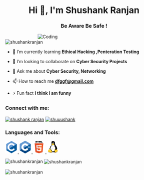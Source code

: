 <h1 align="center">Hi 👋, I'm Shushank Ranjan</h1>
<h3 align="center">Be Aware Be Safe !</h3>
<img align="right" alt="Coding" width="400" src="https://media.tenor.com/rePDfDWO3XoAAAAd/hacking.gif">

<p align="left"> <img src="https://komarev.com/ghpvc/?username=shushankranjan&label=Profile%20views&color=0e75b6&style=flat" alt="shushankranjan" /> </p>

- 🌱 I’m currently learning **Ethical Hacking ,Penteration Testing**

- 👯 I’m looking to collaborate on **Cyber Security Projects**

- 💬 Ask me about **Cyber Security, Networking**

- 📫 How to reach me **dfggf@gmail.com**

- ⚡ Fun fact **I think I am funny**

<h3 align="left">Connect with me:</h3>
<p align="left">
<a href="https://linkedin.com/in/shushank ranjan" target="blank"><img align="center" src="https://raw.githubusercontent.com/rahuldkjain/github-profile-readme-generator/master/src/images/icons/Social/linked-in-alt.svg" alt="shushank ranjan" height="30" width="40" /></a>
<a href="https://instagram.com/shuuushank" target="blank"><img align="center" src="https://raw.githubusercontent.com/rahuldkjain/github-profile-readme-generator/master/src/images/icons/Social/instagram.svg" alt="shuuushank" height="30" width="40" /></a>
</p>

<h3 align="left">Languages and Tools:</h3>
<p align="left"> <a href="https://www.cprogramming.com/" target="_blank" rel="noreferrer"> <img src="https://raw.githubusercontent.com/devicons/devicon/master/icons/c/c-original.svg" alt="c" width="40" height="40"/> </a> <a href="https://www.w3schools.com/cpp/" target="_blank" rel="noreferrer"> <img src="https://raw.githubusercontent.com/devicons/devicon/master/icons/cplusplus/cplusplus-original.svg" alt="cplusplus" width="40" height="40"/> </a> <a href="https://www.w3.org/html/" target="_blank" rel="noreferrer"> <img src="https://raw.githubusercontent.com/devicons/devicon/master/icons/html5/html5-original-wordmark.svg" alt="html5" width="40" height="40"/> </a> <a href="https://www.linux.org/" target="_blank" rel="noreferrer"> <img src="https://raw.githubusercontent.com/devicons/devicon/master/icons/linux/linux-original.svg" alt="linux" width="40" height="40"/> </a> </p>

<p><img align="left" src="https://github-readme-stats.vercel.app/api/top-langs?username=shushankranjan&show_icons=true&locale=en&layout=compact" alt="shushankranjan" /></p>

<p>&nbsp;<img align="center" src="https://github-readme-stats.vercel.app/api?username=shushankranjan&show_icons=true&locale=en" alt="shushankranjan" /></p>

<p><img align="center" src="https://github-readme-streak-stats.herokuapp.com/?user=shushankranjan&" alt="shushankranjan" /></p>

